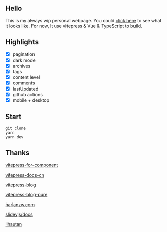 ## Hello

This is my always wip personal webpage. You could [click here](http://clark-cui.top) to see what it looks like. For now, It use vitepress & Vue & TypeScript to build.

## Highlights

- [x] pagination
- [x] dark mode
- [x] archives
- [x] tags
- [x] content level
- [x] comments
- [x] lastUpdated
- [x] github actions
- [x] mobile + desktop 

## Start

```shell
git clone
yarn
yarn dev
```

## Thanks

[vitepress-for-component](https://github.com/dewfall123/vitepress-for-component)

[vitepress-docs-cn](https://github.com/docschina/vitepress-docs-cn)

[vitepress-blog](https://github.com/Moking1997/vitepress-blog)

[vitepress-blog-pure](https://github.com/airene/vitepress-blog-pure)

[harlanzw.com](https://github.com/harlan-zw/harlanzw.com)

[slidevjs/docs](https://github.com/slidevjs/docs)

[lihautan](https://lihautan.com/)
